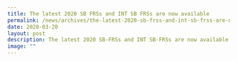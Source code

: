 ```yaml
---
title: The latest 2020 SB FRSs and INT SB FRSs are now available
permalink: /news/archives/the-latest-2020-sb-frss-and-int-sb-frss-are-now-available/
date: 2020-03-20
layout: post
description: The latest 2020 SB-FRSs and INT SB-FRSs are now available
image: ""
---
```

